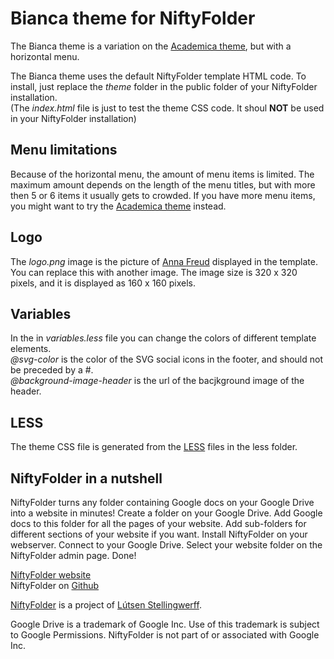 Bianca theme for NiftyFolder
============================

The Bianca theme is a variation on the [Academica theme](https://github.com/lutsen/nifty-theme-academica), but with a horizontal menu.

The Bianca theme uses the default NiftyFolder template HTML code. To install, just replace the *theme* folder in the public folder of your NiftyFolder installation.  
(The *index.html* file is just to test the theme CSS code. It shoul **NOT** be used in your NiftyFolder installation)


Menu limitations
----------------

Because of the horizontal menu, the amount of menu items is limited. The maximum amount depends on the length of the menu titles, but with more then 5 or 6 items it usually gets to crowded. If you have more menu items, you might want to try the [Academica theme](https://github.com/lutsen/nifty-theme-academica) instead.


Logo
----

The *logo.png* image is the picture of [Anna Freud](https://en.wikipedia.org/wiki/Anna_Freud) displayed in the template. You can replace this with another image. The image size is 320 x 320 pixels, and it is displayed as 160 x 160 pixels.


Variables
---------

In the in *variables.less* file you can change the colors of different template elements.  
*@svg-color* is the color of the SVG social icons in the footer, and should not be preceded by a #.  
*@background-image-header* is the url of the bacjkground image of the header.


LESS
----

The theme CSS file is generated from the [LESS](http://lesscss.org/) files in the less folder.


NiftyFolder in a nutshell
--------------------------

NiftyFolder turns any folder containing Google docs on your Google Drive into a website in minutes! Create a folder on your Google Drive. Add Google docs to this folder for all the pages of your website. Add sub-folders for different sections of your website if you want. Install NiftyFolder on your webserver. Connect to your Google Drive. Select your website folder on the NiftyFolder admin page. Done!

[NiftyFolder website](https://www.niftyfolder.com)  
NiftyFolder on [Github](https://github.com/lutsen/niftyfolder)  

[NiftyFolder](https://www.niftyfolder.com) is a project of [Lútsen Stellingwerff](http://lutsen.net/).

Google Drive is a trademark of Google Inc. Use of this trademark is subject to Google Permissions. NiftyFolder is not part of or associated with Google Inc.